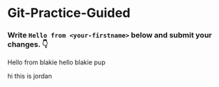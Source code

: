 # Git-Practice-Guided

### Write `Hello from <your-firstname>` below and submit your changes. 👇

Hello from blakie 
hello blakie pup

hi this is jordan